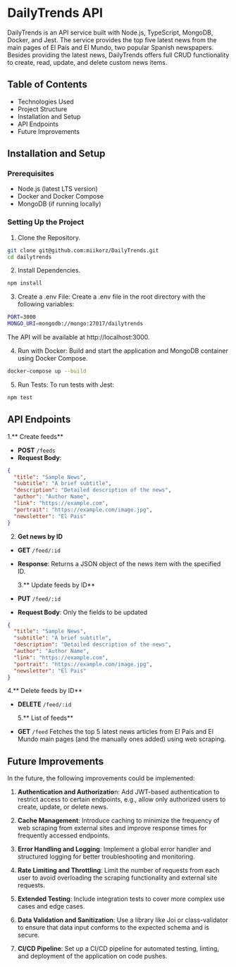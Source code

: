 # DailyTrends API

DailyTrends is an API service built with Node.js, TypeScript, MongoDB, Docker, and Jest. The service provides the top five latest news from the main pages of El País and El Mundo, two popular Spanish newspapers. Besides providing the latest news, DailyTrends offers full CRUD functionality to create, read, update, and delete custom news items.

## Table of Contents

- Technologies Used
- Project Structure
- Installation and Setup
- API Endpoints
- Future Improvements

## Installation and Setup

### Prerequisites

- Node.js (latest LTS version)
- Docker and Docker Compose
- MongoDB (if running locally)

### Setting Up the Project

1. Clone the Repository.

```bash
git clone git@github.com:miikorz/DailyTrends.git
cd dailytrends
```

2. Install Dependencies.

```bash
npm install
```

3. Create a .env File: Create a .env file in the root directory with the following variables:

```bash
PORT=3000
MONGO_URI=mongodb://mongo:27017/dailytrends
```

The API will be available at http://localhost:3000.

4. Run with Docker: Build and start the application and MongoDB container using Docker Compose.

```bash
docker-compose up --build
```

5. Run Tests: To run tests with Jest:

```bash
npm test
```

## API Endpoints

1.** Create feeds**

- **POST** `/feeds`
- **Request Body**:

```json
{
  "title": "Sample News",
  "subtitle": "A brief subtitle",
  "description": "Detailed description of the news",
  "author": "Author Name",
  "link": "https://example.com",
  "portrait": "https://example.com/image.jpg",
  "newsletter": "El Pais"
}
```

2. **Get news by ID**

- **GET** `/feed/:id`
- **Response**: Returns a JSON object of the news item with the specified ID.

  3.** Update feeds by ID**

- **PUT** `/feed/:id`
- **Request Body**: Only the fields to be updated

```json
{
  "title": "Sample News",
  "subtitle": "A brief subtitle",
  "description": "Detailed description of the news",
  "author": "Author Name",
  "link": "https://example.com",
  "portrait": "https://example.com/image.jpg",
  "newsletter": "El Pais"
}
```

4.** Delete feeds by ID**

- **DELETE** `/feed/:id`

  5.** List of feeds**

- **GET** `/feed`
  Fetches the top 5 latest news articles from El País and El Mundo main pages (and the manually ones added) using web scraping.

## Future Improvements

In the future, the following improvements could be implemented:

1.  **Authentication and Authorizatio**n:
    Add JWT-based authentication to restrict access to certain endpoints, e.g., allow only authorized users to create, update, or delete news.

2.  **Cache Management**:
    Introduce caching to minimize the frequency of web scraping from external sites and improve response times for frequently accessed endpoints.

3.  **Error Handling and Logging**:
    Implement a global error handler and structured logging for better troubleshooting and monitoring.

4.  **Rate Limiting and Throttling**:
    Limit the number of requests from each user to avoid overloading the scraping functionality and external site requests.

5.  **Extended Testing**:
    Include integration tests to cover more complex use cases and edge cases.

6.  **Data Validation and Sanitization**:
    Use a library like Joi or class-validator to ensure that data input conforms to the expected schema and is secure.

7.  **CI/CD Pipeline**:
    Set up a CI/CD pipeline for automated testing, linting, and deployment of the application on code pushes.
